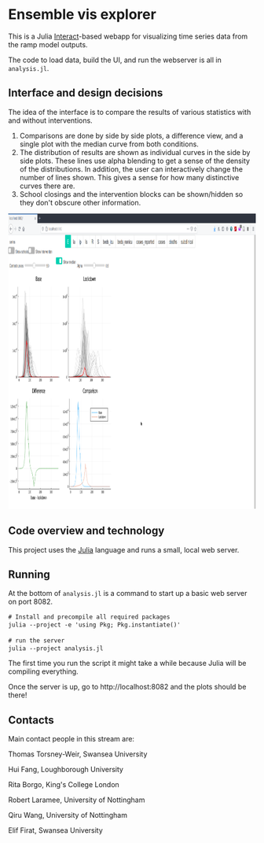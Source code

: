 
# Ensemble vis explorer

This is a Julia [Interact](https://github.com/JuliaGizmos/Interact.jl)-based webapp
for visualizing time series data from the ramp model outputs.

The code to load data, build the UI, and run the webserver is all in 
`analysis.jl`. 

## Interface and design decisions

The idea of the interface is to compare the results of various statistics 
with and without interventions. 

1. Comparisons are done by side by side plots, a difference view, and a single
   plot with the median curve from both conditions.
2. The distribution of results are shown as individual curves in the side by
   side plots. These lines use alpha blending to get a sense of the density
   of the distributions. In addition, the user can interactively change the
   number of lines shown. This gives a sense for how many distinctive curves
   there are.
3. School closings and the intervention blocks can be shown/hidden so they
   don't obscure other information.

<img src="screenshot.png" width="800" height="600" />

## Code overview and technology

This project uses the [Julia](https://julialang.org) language and runs a 
small, local web server.

## Running 

At the bottom of `analysis.jl` is a command to start up a basic web server 
on port 8082. 

```
# Install and precompile all required packages
julia --project -e 'using Pkg; Pkg.instantiate()'

# run the server
julia --project analysis.jl
```

The first time you run the script it might take a while because Julia will be
compiling everything.

Once the server is up, go to http://localhost:8082 and the plots should be 
there!

## Contacts

Main contact people in this stream are:

Thomas Torsney-Weir, Swansea University

Hui Fang, Loughborough University

Rita Borgo, King's College London

Robert Laramee, University of Nottingham

Qiru Wang, University of Nottingham

Elif Firat, Swansea University

